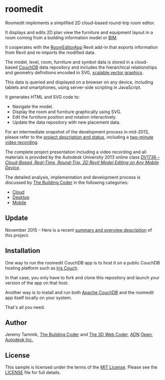 # roomedit

Roomedit implements a simplified 2D cloud-based round-trip room editor.

It displays and edits 2D plan view the furniture and equipment layout in a room coming from a building information model
or [BIM](https://en.wikipedia.org/wiki/Building_information_modeling).

It cooperates with the [RoomEditorApp](https://github.com/jeremytammik/RoomEditorApp) Revit add-in that exports information from Revit and re-imports the modified data.

The model, level, room, furniture and symbol data is stored in a
cloud-based [CouchDB](https://couchdb.apache.org) data
repository and includes the hierarchical relationships and geometry definitions encoded in SVG,
[scalable vector graphics](https://en.wikipedia.org/wiki/Scalable_Vector_Graphics).

This data is queried and displayed on a browser on any device, including tablets and smartphones, using server-side scripting in JavaScript.

It generates HTML and SVG code to:

- Navigate the model.
- Display the room and furniture graphically using SVG.
- Edit the furniture position and rotation interactively.
- Update the data repository with new placement data.

For an intermediate snapshot of the development process in mid-2013, please refer to
the [project description and status](http://thebuildingcoder.typepad.com/blog/2013/05/my-cloud-based-2d-editor-implementation-status.html#2),
including a [two-minute video recording](https://www.youtube.com/watch?v=-FjXWokH1Ss).

The complete project presentation including a video recording and all materials is provided by the Autodesk University 2013 online class
[DV1736 &ndash; *Cloud-Based, Real-Time, Round-Trip, 2D Revit Model Editing on Any Mobile Device*](http://au.autodesk.com/au-online/classes-on-demand/class-catalog/2013/building-design-suite/dv1736).

The detailed analysis, implementation and development process is discussed by [The Building Coder](http://thebuildingcoder.typepad.com) in the following categories:

- [Cloud](http://thebuildingcoder.typepad.com/blog/cloud)
- [Desktop](http://thebuildingcoder.typepad.com/blog/desktop)
- [Mobile](http://thebuildingcoder.typepad.com/blog/mobile)


## Update

November 2015 &ndash; Here is a
recent [summary and overview description](http://thebuildingcoder.typepad.com/blog/2015/11/connecting-desktop-and-cloud-room-editor-update.html#3) of
this project.


## Installation

One way to run the roomedit CouchDB app is to host it on a public CouchDB hosting platform such
as [Iris Couch](http://www.iriscouch.com).

In that case, you only have to fork and clone this repository and launch your version of the app on that host.

Another way is to install and
run both [Apache CouchDB](http://couchdb.apache.org) and
the roomedit app itself locally on your system.

That's all you need.


## Author

Jeremy Tammik,
[The Building Coder](http://thebuildingcoder.typepad.com) and
[The 3D Web Coder](http://the3dwebcoder.typepad.com),
[ADN](http://www.autodesk.com/adn)
[Open](http://www.autodesk.com/adnopen),
[Autodesk Inc.](http://www.autodesk.com)


## License

This sample is licensed under the terms of the [MIT License](http://opensource.org/licenses/MIT).
Please see the [LICENSE](LICENSE) file for full details.
